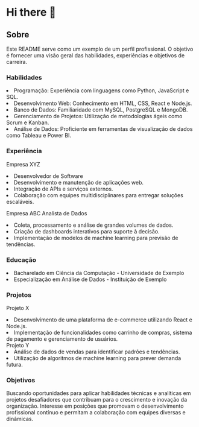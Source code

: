 # Hi there 👋

## Sobre
Este README serve como um exemplo de um perfil profissional. O objetivo é fornecer uma visão geral das habilidades, experiências e objetivos de carreira.

### Habilidades
<li>Programação: Experiência com linguagens como Python, JavaScript e SQL.</li>
<li>Desenvolvimento Web: Conhecimento em HTML, CSS, React e Node.js.</li>
<li>Banco de Dados: Familiaridade com MySQL, PostgreSQL e MongoDB.</li>
<li>Gerenciamento de Projetos: Utilização de metodologias ágeis como Scrum e Kanban.</li>
<li>Análise de Dados: Proficiente em ferramentas de visualização de dados como Tableau e Power BI.</li>

### Experiência
Empresa XYZ
<li>Desenvolvedor de Software</li>
<li>Desenvolvimento e manutenção de aplicações web.</li>
<li>Integração de APIs e serviços externos.</li>
<li>Colaboração com equipes multidisciplinares para entregar soluções escaláveis.</li>
  
Empresa ABC
Analista de Dados
<li>Coleta, processamento e análise de grandes volumes de dados.</li>
<li>Criação de dashboards interativos para suporte à decisão.</li>
<li>Implementação de modelos de machine learning para previsão de tendências.</li>
  
### Educação
<li>Bacharelado em Ciência da Computação - Universidade de Exemplo</li>
<li>Especialização em Análise de Dados - Instituição de Exemplo</li>
  
### Projetos
Projeto X
<li>Desenvolvimento de uma plataforma de e-commerce utilizando React e Node.js.</li>
<li>Implementação de funcionalidades como carrinho de compras, sistema de pagamento e gerenciamento de usuários.</li>
Projeto Y
<li>Análise de dados de vendas para identificar padrões e tendências.</li>
<li>Utilização de algoritmos de machine learning para prever demanda futura.</li>
  
### Objetivos
Buscando oportunidades para aplicar habilidades técnicas e analíticas em projetos desafiadores que contribuam para o crescimento e inovação da organização. Interesse em posições que promovam o desenvolvimento profissional contínuo e permitam a colaboração com equipes diversas e dinâmicas.

<!--
**daviChechetto/daviChechetto** is a ✨ _special_ ✨ repository because its `README.md` (this file) appears on your GitHub profile.

Here are some ideas to get you started:

- 🔭 I’m currently working on ...
- 🌱 I’m currently learning ...
- 👯 I’m looking to collaborate on ...
- 🤔 I’m looking for help with ...
- 💬 Ask me about ...
- 📫 How to reach me: ...
- 😄 Pronouns: ...
- ⚡ Fun fact: ...
-->
